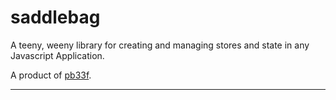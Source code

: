 # saddlebag

A teeny, weeny library for creating and managing stores and
state in any Javascript Application.

A product of [pb33f](https://pb33f.io).

---
